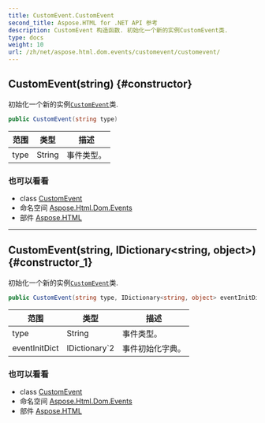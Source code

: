 ```yaml
---
title: CustomEvent.CustomEvent
second_title: Aspose.HTML for .NET API 参考
description: CustomEvent 构造函数. 初始化一个新的实例CustomEvent类.
type: docs
weight: 10
url: /zh/net/aspose.html.dom.events/customevent/customevent/
---
```

## CustomEvent(string) {#constructor}

初始化一个新的实例[`CustomEvent`](../)类.

```csharp
public CustomEvent(string type)
```

| 范围 | 类型 | 描述 |
| --- | --- | --- |
| type | String | 事件类型。 |

### 也可以看看

* class [CustomEvent](../)
* 命名空间 [Aspose.Html.Dom.Events](../../customevent/)
* 部件 [Aspose.HTML](../../../)

---

## CustomEvent(string, IDictionary&lt;string, object&gt;) {#constructor_1}

初始化一个新的实例[`CustomEvent`](../)类.

```csharp
public CustomEvent(string type, IDictionary<string, object> eventInitDict)
```

| 范围 | 类型 | 描述 |
| --- | --- | --- |
| type | String | 事件类型。 |
| eventInitDict | IDictionary`2 | 事件初始化字典。 |

### 也可以看看

* class [CustomEvent](../)
* 命名空间 [Aspose.Html.Dom.Events](../../customevent/)
* 部件 [Aspose.HTML](../../../)


